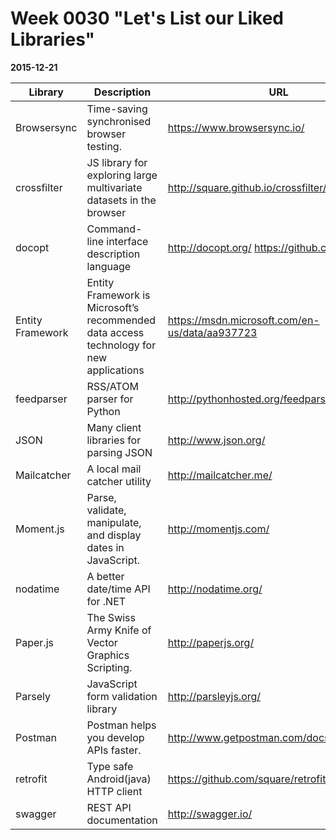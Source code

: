 # Week 0030 "Let's List our Liked Libraries"
**2015-12-21**

Library|Description|URL
-------|-----------|---
Browsersync|Time-saving synchronised browser testing.|https://www.browsersync.io/
crossfilter|JS library for exploring large multivariate datasets in the browser|http://square.github.io/crossfilter/
docopt|Command-line interface description language|http://docopt.org/ https://github.com/docopt
Entity Framework|Entity Framework is Microsoft’s recommended data access technology for new applications|https://msdn.microsoft.com/en-us/data/aa937723
feedparser|RSS/ATOM parser for Python|http://pythonhosted.org/feedparser/
JSON|Many client libraries for parsing JSON|http://www.json.org/
Mailcatcher|A local mail catcher utility|http://mailcatcher.me/
Moment.js|Parse, validate, manipulate, and display dates in JavaScript.|http://momentjs.com/
nodatime|A better date/time API for .NET|http://nodatime.org/
Paper.js|The Swiss Army Knife of Vector Graphics Scripting.|http://paperjs.org/
Parsely|JavaScript form validation library|http://parsleyjs.org/
Postman|Postman helps you develop APIs faster.|http://www.getpostman.com/docs/introduction
retrofit|Type safe Android(java) HTTP client|https://github.com/square/retrofit
swagger|REST API documentation|http://swagger.io/
